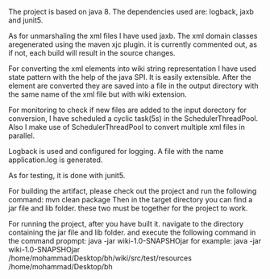 The project is based on java 8. The dependencies used are: logback, jaxb and junit5.

As for unmarshaling the xml files I have used jaxb. The xml domain classes aregenerated using the maven xjc plugin. it 
is currently commented out, as if not, each build will result in the source changes.

For converting the xml elements into wiki string representation I have used state pattern with the help of the java SPI.
It is easily extensible. After the element are converted they are saved into a file in the output directory with the 
same name of the xml file but with wiki extension.

For monitoring to check if new files are added to the input dorectory for conversion, I have scheduled a cyclic task(5s)
in the SchedulerThreadPool. Also I make use of SchedulerThreadPool to convert multiple xml files in parallel.

Logback is used and configured for logging. A file with the name application.log is generated.

As for testing, it is done with junit5.

For building the artifact, please check out the project and run the following command:
mvn clean package
Then in the target directory you can find a jar file and lib folder. these two must be together for the project to work.

For running the project, after you have built it. navigate to the directory containing the jar file and lib folder. and 
execute the following command in the command propmpt:
java -jar wiki-1.0-SNAPSHOjar <input-dir> <output-dir>
for example:
java -jar wiki-1.0-SNAPSHOjar /home/mohammad/Desktop/bh/wiki/src/test/resources /home/mohammad/Desktop/bh
